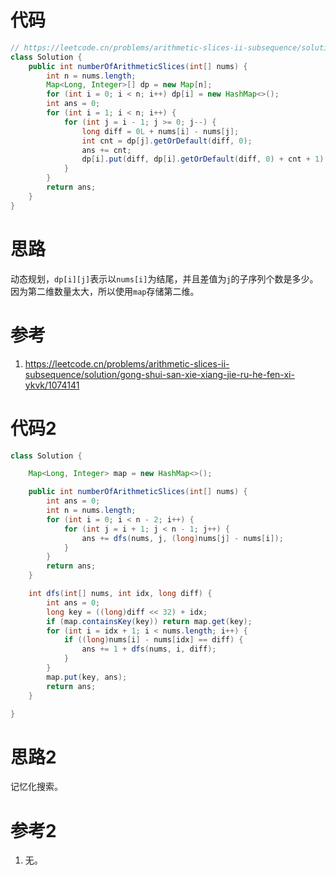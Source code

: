 # 代码

```java
// https://leetcode.cn/problems/arithmetic-slices-ii-subsequence/solution/gong-shui-san-xie-xiang-jie-ru-he-fen-xi-ykvk/1074141
class Solution {
    public int numberOfArithmeticSlices(int[] nums) {
        int n = nums.length;
        Map<Long, Integer>[] dp = new Map[n];
        for (int i = 0; i < n; i++) dp[i] = new HashMap<>();
        int ans = 0;
        for (int i = 1; i < n; i++) {
            for (int j = i - 1; j >= 0; j--) {
                long diff = 0L + nums[i] - nums[j];
                int cnt = dp[j].getOrDefault(diff, 0);
                ans += cnt;
                dp[i].put(diff, dp[i].getOrDefault(diff, 0) + cnt + 1);
            }
        }
        return ans;
    }
}
```

# 思路

动态规划，`dp[i][j]`表示以`nums[i]`为结尾，并且差值为`j`的子序列个数是多少。因为第二维数量太大，所以使用`map`存储第二维。

# 参考

1. https://leetcode.cn/problems/arithmetic-slices-ii-subsequence/solution/gong-shui-san-xie-xiang-jie-ru-he-fen-xi-ykvk/1074141

# 代码2

```java
class Solution {

    Map<Long, Integer> map = new HashMap<>();

    public int numberOfArithmeticSlices(int[] nums) {
        int ans = 0;
        int n = nums.length;
        for (int i = 0; i < n - 2; i++) {
            for (int j = i + 1; j < n - 1; j++) {
                ans += dfs(nums, j, (long)nums[j] - nums[i]);
            }
        }
        return ans;
    }

    int dfs(int[] nums, int idx, long diff) {
        int ans = 0;
        long key = ((long)diff << 32) + idx;
        if (map.containsKey(key)) return map.get(key);
        for (int i = idx + 1; i < nums.length; i++) {
            if ((long)nums[i] - nums[idx] == diff) {
                ans += 1 + dfs(nums, i, diff);
            }
        }
        map.put(key, ans);
        return ans;
    }

}
```

# 思路2

记忆化搜索。

# 参考2

1. 无。